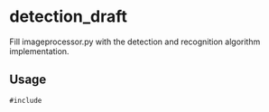 # detection_draft

Fill imageprocessor.py with the detection and recognition algorithm implementation.

## Usage
    #include
